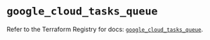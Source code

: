 # `google_cloud_tasks_queue`

Refer to the Terraform Registry for docs: [`google_cloud_tasks_queue`](https://registry.terraform.io/providers/hashicorp/google/6.36.0/docs/resources/cloud_tasks_queue).
